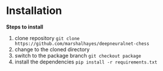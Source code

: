 # Installation
**Steps to install**
  1. clone repository
    ```
    git clone https://github.com/marshalhayes/deepneuralnet-chess
    ```
  2. change to the cloned directory
  3. switch to the package branch
    ```
    git checkout package
    ```
  4. install the dependencies
    ```
    pip install -r requirements.txt
    ```
